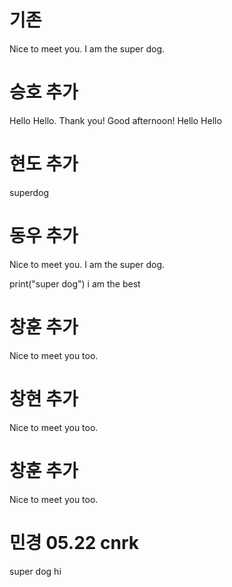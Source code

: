 # 기존
Nice to meet you. I am the super dog.


# 승호 추가
Hello Hello. Thank you!
Good afternoon!
Hello Hello


# 현도 추가
superdog


# 동우 추가
Nice to meet you. I am the super dog.

print("super dog")
i am the best


# 창훈 추가
Nice to meet you too.
# 창현 추가
Nice to meet you too.

# 창훈 추가
Nice to meet you too.


# 민경 05.22 cnrk 
super dog hi
